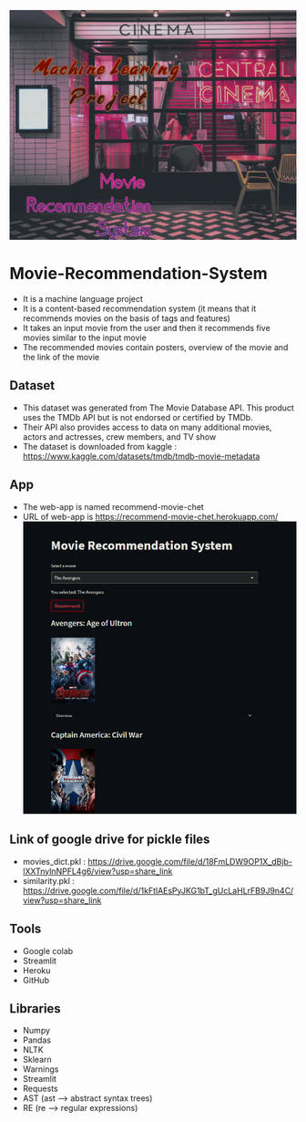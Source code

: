 ![Movie-Recommendation-System](https://github.com/the-vergil/Movie-Recommendation-System/blob/main/bg.jpg)
# Movie-Recommendation-System
- It is a machine language project
- It is a content-based recommendation system (it means that it recommends movies on the basis of tags and features)
- It takes an input movie from the user and then it recommends five movies similar to the input movie
- The recommended movies contain posters, overview of the movie and the link of the movie

## Dataset
- This dataset was generated from The Movie Database API. This product uses the TMDb API but is not endorsed or certified by TMDb.
- Their API also provides access to data on many additional movies, actors and actresses, crew members, and TV show
- The dataset is downloaded from kaggle : https://www.kaggle.com/datasets/tmdb/tmdb-movie-metadata

## App
- The web-app is named recommend-movie-chet
- URL of web-app is https://recommend-movie-chet.herokuapp.com/
![recommend-movie-chet](https://github.com/the-vergil/Movie-Recommendation-System/blob/main/app_photo.png)

## Link of google drive for pickle files
- movies_dict.pkl : https://drive.google.com/file/d/18FmLDW9OP1X_dBjb-lXXTnylnNPFL4g6/view?usp=share_link
- similarity.pkl : https://drive.google.com/file/d/1kFtlAEsPyJKG1bT_gUcLaHLrFB9J9n4C/view?usp=share_link

## Tools
- Google colab
- Streamlit
- Heroku
- GitHub

## Libraries
- Numpy
- Pandas
- NLTK
- Sklearn
- Warnings
- Streamlit
- Requests
- AST (ast --> abstract syntax trees)
- RE (re --> regular expressions)
